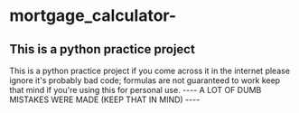 # mortgage_calculator-

## This is a python practice project

This is a python practice project if you come across it in the internet please ignore it's probably bad code; formulas are not guaranteed to work keep that mind if you're using this for personal use. ---- A LOT OF DUMB MISTAKES WERE MADE (KEEP THAT IN MIND) ----